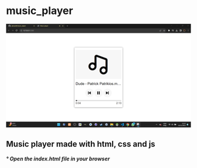 # music_player

<div> <img src="https://raw.githubusercontent.com/gheysiell/images/main/music_player.png" /> </div>
<div> <h2> Music player made with html, css and js </h2> </div>
<div> <h5> ° Open the index.html file in your browser </h5> </div>